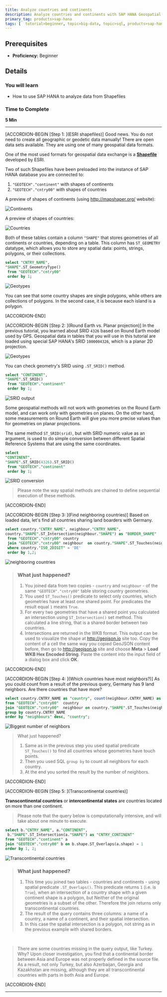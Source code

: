 ```yaml
---
title: Analyze countries and continents
description: Analyze countries and continents with SAP HANA Geospatial at SAPPHIRENOW 2018.
primary_tag: products>sap-hana
tags: [  tutorial>beginner, topic>big-data, topic>sql, products>sap-hana, products>sap-hana\,-express-edition ]
---
```


## Prerequisites  
 - **Proficiency:** Beginner

## Details
### You will learn  
  - How to use SAP HANA to analyze data from Shapefiles

### Time to Complete
**5 Min**

---

[ACCORDION-BEGIN [Step 1: ](ESRI shapefiles)]
Good news. You do not need to create all geographic or geodetic data manually! There are open data sets available. They are using one of many geospatial data formats.

One of the most used formats for geospatial data exchange is a [**Shapefile**](https://en.wikipedia.org/wiki/Shapefile) developed by ESRI.

Two of such Shapefiles have been preloaded into the instance of SAP HANA database you are connected to:

 1. `"GEOTECH"."continent"` with shapes of continents
 2. `"GEOTECH"."cntry00"` with shapes of countries

A preview of shapes of continents (using <http://mapshaper.org/> website):

![Continents](geosaphire2010.jpg)

A preview of shapes of countries:

![Countries](geosaphire2020.jpg)

Both of these tables contain a column `"SHAPE"` that stores geometries of all continents or countries, depending on a table. This column has `ST_GEOMETRY` datatype, which allows you to store any spatial data: points, strings, polygons, or their collections.

```sql
select "CNTRY_NAME",
"SHAPE".ST_GeometryType()
 from "GEOTECH"."cntry00"
 order by 1;
```

![Geotypes](geosaphire2030.jpg)

You can see that some country shapes are single polygons, while others are collections of polygons. In the second case, it is because each island is a polygon.

[ACCORDION-END]

[ACCORDION-BEGIN [Step 2: ](Round Earth vs. Planar projection)]
In the previous tutorial, you learned about SRID `4326` based on Round Earth model used by GPS. Geospatial data in tables that you will use in this tutorial are loaded using special SAP HANA's SRID `1000004326`, which is a planar 2D projection.

![Geotypes](geosaphire2025.jpg)

You can check geometry's SRID using `.ST_SRID()` method.

```sql
select "CONTINENT",
"SHAPE".ST_SRID()
 from "GEOTECH"."continent"
 order by 1;
```

![SRID output](geosaphire2040.jpg)

Some geospatial methods will not work with geometries on the Round Earth model, and can work only with geometries on planes. On the other hand, some measurements on Round Earth will give you more precise values than for geometries on planar projections.

The same method `ST_SRID(srid)`, but with SRID numeric value as an argument, is used to do simple conversion between different Spatial Reference Systems that are using the same coordinates.

```sql
select
"CONTINENT",
"SHAPE".ST_SRID(4326).ST_SRID()
 from "GEOTECH"."continent"
 order by 1;
```

![SRID conversion](geosaphire2050.jpg)

>Please note the way spatial methods are chained to define sequential execution of these methods.

[ACCORDION-END]

[ACCORDION-BEGIN [Step 3: ](Find neighboring countries)]
Based on loaded data, let's find all countries sharing land boarders with Germany.

```sql
select country."CNTRY_NAME", neighbour."CNTRY_NAME",
country."SHAPE".ST_Intersection(neighbour."SHAPE") as "BORDER_SHAPE"
 from "GEOTECH"."cntry00" country
 join "GEOTECH"."cntry00" neighbour  on country."SHAPE".ST_Touches(neighbour."SHAPE") = 1
 where country."ISO_2DIGIT" = 'DE'
 order by 1,2;
```

![neighboring countries](geosaphire2060.jpg)

> ### What just happened?
>
> 1. You joined data from two copies - `country` and `neighbour` - of the same `"GEOTECH"."cntry00"` table storing country geometries.
> 2. You used `ST_Touches()` predicate to select only countries, which geometries have at least one shared point. For predicates the result equal `1` means `True`.
> 3. For every two geometries that have a shared point you calculated an intersection using `ST_Intersection()` set method. This calculated a line string, that is a shared border between two countries.
> 4. Intersections are returned in the WKB format. This output can be used to visualize the shape at <http://geojson.io> site too. Copy the content of a cell the same way you copied GeoJSON content before, then go to <http://geojson.io> site and choose **Meta** > **Load WKB Hex Encoded String**. Paste the content into the input field of a dialog box and click **OK**.

[ACCORDION-END]

[ACCORDION-BEGIN [Step 4: ](Which countries have most neighbors?)]
As you could count from a result of the previous query, Germany has 9 land neighbors. Are there countries that have more?

```sql
select country.CNTRY_NAME as "country", count(neighbour.CNTRY_NAME) as "neighbours"
from "GEOTECH"."cntry00"  country
join "GEOTECH"."cntry00"  neighbour on country."SHAPE".ST_Touches(neighbour."SHAPE") = 1
group by country.CNTRY_NAME
order by "neighbours" desc, "country";
```

![Biggest number of neighbors](geosaphire2070.jpg)

> What just happened?
>
> 1. Same as in the previous step you used spatial predicate `ST_Touches()` to find all countries whose geometries have touch points.
> 2. Then you used SQL `group by` to count all neighbors for each country.
> 3. At the end you sorted the result by the number of neighbors.

[ACCORDION-END]

[ACCORDION-BEGIN [Step 5: ](Transcontinental countries)]

**Transcontinental countries** or **intercontinental states** are countries located on more than one continent.

>Please note that the query below is computationally intensive, and will take about one minute to execute.

```sql
select b."CNTRY_NAME", a."CONTINENT",
 b."SHAPE".ST_Intersection(a."SHAPE") as "CNTRY_CONTINENT"
from "GEOTECH"."continent" a
join "GEOTECH"."cntry00" b on b.shape.ST_Overlaps(a.shape) = 1
order by 1, 2;
```

![Transcontinental countries](geosaphire2080.jpg)

> ### What just happened?
>
> 1. This time you joined two tables - countries and continents - using spatial predicate `.ST_Overlaps()`. This predicate returns `1` (i.e. is `True`), when an intersection of a country shape with a given continent shape is a polygon, but Neither of the original geometries is a subset of the other. Therefore the join returns only transcontinental countries.
> 2. The result of the query contains three columns: a name of a country, a name of a continent, and their spatial intersection.
> 3. In this case the spatial intersection is a polygon, not string as in the previous example with shared borders.

&nbsp;

>There are some countries missing in the query output, like Turkey. Why? Upon closer investigation, you find that a continental border between Asia and Europe was not properly defined in the source file. As a result, not only Turkey, but also Azerbaijan, Georgia and Kazakhstan are missing, although they are all transcontinental countries with parts in both Asia and Europe.

[ACCORDION-END]

---
